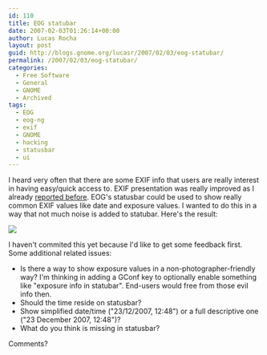 ```yaml
---
id: 110
title: EOG statubar
date: 2007-02-03T01:26:14+00:00
author: Lucas Rocha
layout: post
guid: http://blogs.gnome.org/lucasr/2007/02/03/eog-statubar/
permalink: /2007/02/03/eog-statubar/
categories:
  - Free Software
  - General
  - GNOME
  - Archived
tags:
  - EOG
  - eog-ng
  - exif
  - GNOME
  - hacking
  - statusbar
  - ui
---
```

I heard very often that there are some EXIF info that users are really interest
in having easy/quick access to. EXIF presentation was really improved as I
already [reported before](http://blogs.gnome.org/view/lucasr/2007/01/24/0).
EOG's statusbar could be used to show really common EXIF values like date and
exposure values. I wanted to do this in a way that not much noise is added to
statubar. Here's the result:

[<img style="border: 0px initial initial;" src="http://lucasr.org/wp-content/uploads/2007/02/eog-statusbar-thumbnail.jpg" border="0"/>](http://lucasr.org/wp-content/uploads/2007/02/eog-statusbar.jpg)

I haven't commited this yet because I'd like to get some feedback first. Some
additional related issues:

  * Is there a way to show exposure values in a non-photographer-friendly way?
  I'm thinking in adding a GConf key to optionally enable something like
  "exposure info in statubar". End-users would free from those evil info then.
  * Should the time reside on statusbar?
  * Show simplified date/time ("23/12/2007, 12:48") or a full descriptive one
  ("23 December 2007, 12:48")?
  * What do you think is missing in statusbar?

Comments?
